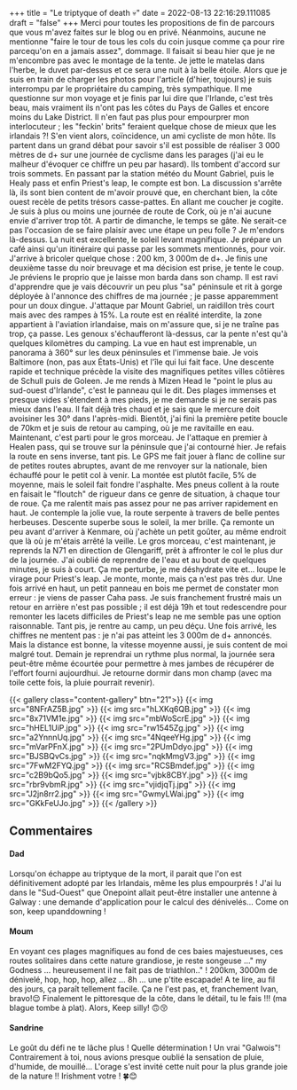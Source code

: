 +++
title = "Le triptyque of death 💀"
date = 2022-08-13 22:16:29.111085
draft = "false"
+++
Merci pour toutes les propositions de fin de parcours que vous m'avez faites sur le blog ou en privé. Néanmoins, aucune ne mentionne "faire le tour de tous les cols du coin jusque comme ça pour rire parcequ'on en a jamais assez", dommage. Il faisait si beau hier que je ne m'encombre pas avec le montage de la tente. Je jette le matelas dans l'herbe, le duvet par-dessus et ce sera une nuit à la belle étoile. Alors que je suis en train de charger les photos pour l'article (d'hier, toujours) je suis interrompu par le propriétaire du camping, très sympathique. Il me questionne sur mon voyage et je finis par lui dire que l'Irlande, c'est très beau, mais vraiment ils n'ont pas les côtes du Pays de Galles et encore moins du Lake District. Il n'en faut pas plus pour empourprer mon interlocuteur ; les "feckin' brits" feraient quelque chose de mieux que les irlandais ?! S'en vient alors, coïncidence, un ami cycliste de mon hôte. Ils partent dans un grand débat pour savoir s'il est possible de réaliser 3 000 mètres de d+ sur une journée de cyclisme dans les parages (j'ai eu le malheur d'évoquer ce chiffre un peu par hasard). Ils tombent d'accord sur trois sommets. En passant par la station météo du Mount Gabriel, puis le Healy pass et enfin Priest's leap, le compte est bon. La discussion s'arrête là, ils sont bien content de m'avoir prouvé que, en cherchant bien, la côte ouest recèle de petits trésors casse-pattes. En allant me coucher je cogite. Je suis à plus ou moins une journée de route de Cork, où je n'ai aucune envie d'arriver trop tôt. A partir de dimanche, le temps se gâte. Ne serait-ce pas l'occasion de se faire plaisir avec une étape un peu folle ? Je m'endors là-dessus. La nuit est excellente, le soleil levant magnifique. Je prépare un café ainsi qu'un itinéraire qui passe par les sommets mentionnés, pour voir. J'arrive à bricoler quelque chose : 200 km, 3 000m de d+. Je finis une deuxième tasse du noir breuvage et ma décision est prise, je tente le coup. Je préviens le proprio que je laisse mon barda dans son champ. Il est ravi d'apprendre que je vais découvrir un peu plus "sa" péninsule et rit à gorge déployée à l'annonce des chiffres de ma journée ; je passe apparemment pour un doux dingue. J'attaque par Mount Gabriel, un raidillon très court mais avec des rampes à 15%. La route est en réalité interdite, la zone appartient à l'aviation irlandaise, mais on m'assure que, si je ne traîne pas trop, ça passe. Les genoux s'échaufferont là-dessus, car la pente n'est qu'à quelques kilomètres du camping. La vue en haut est imprenable, un panorama à 360° sur les deux péninsules et l'immense baie. Je vois Baltimore (non, pas aux États-Unis) et l'île qui lui fait face. Une descente rapide et technique précède la visite des magnifiques petites villes côtières de Schull puis de Goleen. Je me rends à Mizen Head le "point le plus au sud-ouest d'Irlande", c'est le panneau qui le dit. Des plages immenses et presque vides s'étendent à mes pieds, je me demande si je ne serais pas mieux dans l'eau. Il fait déjà très chaud et je sais que le mercure doit avoisiner les 30° dans l'après-midi. Bientôt, j'ai fini la première petite boucle de 70km et je suis de retour au camping, où je me ravitaille en eau. Maintenant, c'est parti pour le gros morceau. Je l'attaque en premier à Healen pass, qui se trouve sur la péninsule que j'ai contourné hier. Je refais la route en sens inverse, tant pis. Le GPS me fait jouer à flanc de colline sur de petites routes abruptes, avant de me renvoyer sur la nationale, bien échauffé pour le petit col à venir. La montée est plutôt facile, 5% de moyenne, mais le soleil fait fondre l'asphalte. Mes pneus collent à la route en faisait le "floutch" de rigueur dans ce genre de situation, à chaque tour de roue. Ça me ralentit mais pas assez pour ne pas arriver rapidement en haut. Je contemple la jolie vue, la route serpente à travers de belle pentes herbeuses. Descente superbe sous le soleil, la mer brille. Ça remonte un peu avant d'arriver à Kenmare, où j'achète un petit goûter, au même endroit que là où je m'étais arrêté la veille. Le gros morceau, c'est maintenant, je reprends la N71 en direction de Glengariff, prêt à affronter le col le plus dur de la journée. J'ai oublié de reprendre de l'eau et au bout de quelques minutes, je suis à court. Ça me perturbe, je me déshydrate vite et... loupe le virage pour Priest's leap. Je monte, monte, mais ça n'est pas très dur. Une fois arrivé en haut, un petit panneau en bois me permet de constater mon erreur : je viens de passer Caha pass. Je suis franchement frustré mais un retour en arrière n'est pas possible ; il est déjà 19h et tout redescendre pour remonter les lacets difficiles de Priest's leap ne me semble pas une option raisonnable. Tant pis, je rentre au camp, un peu déçu. Une fois arrivé, les chiffres ne mentent pas : je n'ai pas atteint les 3 000m de d+ annoncés. Mais la distance est bonne, la vitesse moyenne aussi, je suis content de moi malgré tout. Demain je reprendrai un rythme plus normal, la journée sera peut-être même écourtée pour permettre à mes jambes de récupérer de l'effort fourni aujourdhui. Je retourne dormir dans mon champ (avec ma toile cette fois, la pluie pourrait revenir).

{{< gallery class="content-gallery" btn="21">}}
{{< img src="8NFrAZ5B.jpg" >}}
{{< img src="hLXKq6QB.jpg" >}}
{{< img src="8x71VM1e.jpg" >}}
{{< img src="mbWoScrE.jpg" >}}
{{< img src="hHEL1UiP.jpg" >}}
{{< img src="rw1545Zg.jpg" >}}
{{< img src="a2YnnnUq.jpg" >}}
{{< img src="4NqeeYHg.jpg" >}}
{{< img src="mVarPFnX.jpg" >}}
{{< img src="2PUmDdyo.jpg" >}}
{{< img src="BJSBQvCs.jpg" >}}
{{< img src="nqkMmgV3.jpg" >}}
{{< img src="7FwM2FYQ.jpg" >}}
{{< img src="RCSBmdef.jpg" >}}
{{< img src="c2B9bQo5.jpg" >}}
{{< img src="vjbk8CBY.jpg" >}}
{{< img src="rbr9vbmR.jpg" >}}
{{< img src="vjidjqTj.jpg" >}}
{{< img src="J2jn8rr2.jpg" >}}
{{< img src="GwmyLWai.jpg" >}}
{{< img src="GKkFeUJo.jpg" >}}
{{< /gallery >}}

## Commentaires
#### Dad
Lorsqu'on échappe au triptyque de la mort, il parait que l'on est définitivement adopté par les Irlandais, même les plus empourprés ! J'ai lu dans le "Sud-Ouest" que Onepoint allait peut-être installer une antenne à Galway : une demande d'application pour le calcul des dénivelés...
Come on son, keep upanddowning !
#### Moum
En voyant ces plages magnifiques au fond de ces baies majestueuses, ces routes solitaires dans cette nature grandiose, je reste songeuse ..." my Godness ...
heureusement il ne fait pas de triathlon.." ! 200km, 3000m de dénivelé, hop, hop, hop, allez ... 8h ... une p'tite escapade! A te lire, au fil des jours, ça paraît tellement facile. Ça ne l'est pas, et, franchement Ivan, bravo!😌 Finalement le pittoresque de la côte, dans le détail, tu le fais !!! (ma blague tombe à plat). 
Alors, Keep silly! 🙃😚
#### Sandrine
Le goût du défi ne te lâche plus ! Quelle détermination ! Un vrai "Galwois"!
Contrairement à toi, nous avions presque oublié la sensation de pluie, d'humide, de mouillé... L'orage s'est invité cette nuit pour la plus grande joie de la nature !!
Irishment votre ! 🍀😊
